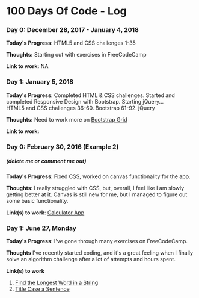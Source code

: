# 100 Days Of Code - Log

### Day 0: December 28, 2017 - January 4, 2018
**Today's Progress**: HTML5 and CSS challenges 1-35

**Thoughts:** Starting out with exercises in FreeCodeCamp

**Link to work:** NA

### Day 1: January 5, 2018
**Today's Progress**: Completed HTML & CSS challenges. Started and completed Responsive Design with Bootstrap. Starting jQuery...
</br>HTML5 and CSS challenges 36-60. Bootstrap 61-92. jQuery

**Thoughts:** Need to work more on [Bootstrap Grid](https://www.freecodecamp.org/challenges/use-the-bootstrap-grid-to-put-elements-side-by-side)

**Link to work:** 

### Day 0: February 30, 2016 (Example 2)
##### (delete me or comment me out)

**Today's Progress**: Fixed CSS, worked on canvas functionality for the app.

**Thoughts**: I really struggled with CSS, but, overall, I feel like I am slowly getting better at it. Canvas is still new for me, but I managed to figure out some basic functionality.

**Link(s) to work**: [Calculator App](http://www.example.com)
















### Day 1: June 27, Monday

**Today's Progress**: I've gone through many exercises on FreeCodeCamp.

**Thoughts** I've recently started coding, and it's a great feeling when I finally solve an algorithm challenge after a lot of attempts and hours spent.

**Link(s) to work**
1. [Find the Longest Word in a String](https://www.freecodecamp.com/challenges/find-the-longest-word-in-a-string)
2. [Title Case a Sentence](https://www.freecodecamp.com/challenges/title-case-a-sentence)
